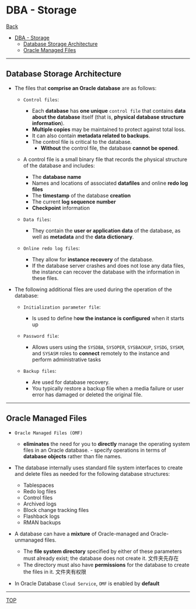 # DBA - Storage

[Back](../index.md)

- [DBA - Storage](#dba---storage)
  - [Database Storage Architecture](#database-storage-architecture)
  - [Oracle Managed Files](#oracle-managed-files)

---

## Database Storage Architecture

- The files that **comprise an Oracle database** are as follows:

  - `Control files`:

    - Each **database** has **one unique** `control file` that contains **data about the database** itself (that is, **physical database structure information**).
    - **Multiple copies** may be maintained to protect against total loss.
    - It can also contain **metadata related to backups**.
    - The control file is critical to the database.
      - **Without** the control file, the database **cannot be opened**.

  - A control file is a small binary file that records the physical structure of the database and includes:

    - The **database name**
    - Names and locations of associated **datafiles** and online **redo log files**
    - The **timestamp** of the database **creation**
    - The current **log sequence number**
    - **Checkpoint** information

  - `Data files`:

    - They contain the **user or application data** of the database, as well as **metadata** and the **data dictionary**.

  - `Online redo log files`:

    - They allow for **instance recovery** of the database.
    - If the database server crashes and does not lose any data files, the instance can recover the database with the information in these files.

- The following additional files are used during the operation of the database:

  - `Initialization parameter file`:

    - Is used to define h**ow the instance is configured** when it starts up

  - `Password file`:

    - Allows users using the `SYSDBA`, `SYSOPER`, `SYSBACKUP`, `SYSDG`, `SYSKM`, and `SYSASM` roles to **connect** remotely to the instance and perform administrative tasks

  - `Backup files`:
    - Are used for database recovery.
    - You typically restore a backup file when a media failure or user error has damaged or deleted the original file.

---

## Oracle Managed Files

- `Oracle Managed Files (OMF)`

  - **eliminates** the need for you to **directly** manage the operating system files in an Oracle database. - specify operations in terms of **database objects** rather than file names.

- The database internally uses standard file system interfaces to create and delete files as needed for the following database structures:

  - Tablespaces
  - Redo log files
  - Control files
  - Archived logs
  - Block change tracking files
  - Flashback logs
  - RMAN backups

- A database can have a **mixture** of Oracle-managed and Oracle-unmanaged files.

  - The **file system directory** specified by either of these parameters must already exist; the database does not create it. 文件夹先存在
  - The directory must also have **permissions** for the database to create the files in it. 文件夹有权限

- In Oracle Database `Cloud Service`, `OMF` is enabled by **default**

---

[TOP](#dba---storage)

